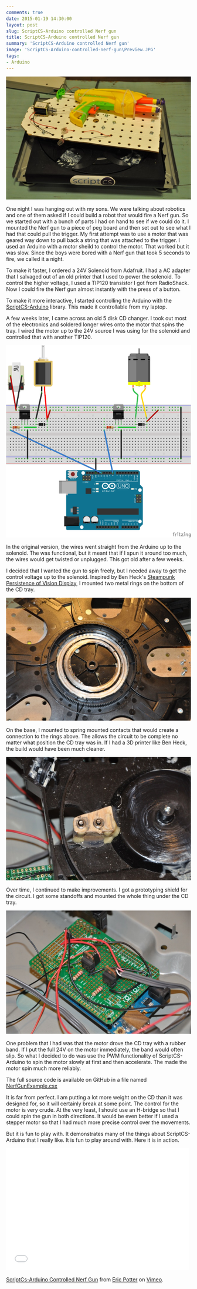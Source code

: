 ```yaml
---
comments: true
date: 2015-01-19 14:30:00
layout: post
slug: ScriptCS-Arduino controlled Nerf gun
title: ScriptCS-Arduino controlled Nerf gun
summary: 'ScriptCS-Arduino controlled Nerf gun'
image: 'ScriptCS-Arduino-controlled-nerf-gun\Preview.JPG'
tags:
- Arduino
---
```


[![](/img/posts/ScriptCS-Arduino-controlled-nerf-gun/Top.JPG)](/img/posts/ScriptCS-Arduino-controlled-nerf-gun/Top.JPG)

One night I was hanging out with my sons. We were talking about robotics and one of them asked if I could build a robot that would fire a Nerf gun. So we started out with a bunch of parts I had on hand to see if we could do it. I mounted the Nerf gun to a piece of peg board and then set out to see what I had that could pull the trigger. My first attempt was to use a motor that was geared way down to pull back a string that was attached to the trigger. I used an Arduino with a motor sheild to control the motor. That worked but it was slow. Since the boys were bored with a Nerf gun that took 5 seconds to fire, we called it a night.

To make it faster, I ordered a 24V Solenoid from Adafruit. I had a AC adapter that I salvaged out of an old printer that I used to power the solenoid. To control the higher voltage, I used a TIP120 transistor I got from RadioShack. Now I could fire the Nerf gun almost instantly with the press of a button.

To make it more interactive, I started controlling the Arduino with the [ScriptCS-Arduino](http://www.humbletoolsmith.com/2014/04/04/Getting-Started-With-ScriptCS-Arduino/) library. This made it controllable from my laptop.

A few weeks later, I came across an old 5 disk CD changer. I took out most of the electronics and soldered longer wires onto the motor that spins the tray. I wired the motor up to the 24V source I was using for the solenoid and controlled that with another TIP120.

[![](/img/posts/ScriptCS-Arduino-controlled-nerf-gun/Circuit.png)](/img/posts/ScriptCS-Arduino-controlled-nerf-gun/Circuit.png)

In the original version, the wires went straight from the Arduino up to the solenoid. The was functional, but it meant that if I spun it around too much, the wires would get twisted or unplugged. This got old after a few weeks.

I decided that I wanted the gun to spin freely, but I needed away to get the control voltage up to the solenoid. Inspired by Ben Heck's [Steampunk Persistence of Vision Display](https://www.youtube.com/watch?v=1reDoTu6L5w "Steampunk Persistence of Vision Display"), I mounted two metal rings on the bottom of the CD tray.

[![](/img/posts/ScriptCS-Arduino-controlled-nerf-gun/rings.JPG)](/img/posts/ScriptCS-Arduino-controlled-nerf-gun/rings.JPG)

On the base, I mounted to spring mounted contacts that would create a connection to the rings above. The allows the circuit to be complete no matter what position the CD tray was in. If I had a 3D printer like Ben Heck, the build would have been much cleaner.

[![](/img/posts/ScriptCS-Arduino-controlled-nerf-gun/contacts.JPG)](/img/posts/ScriptCS-Arduino-controlled-nerf-gun/contacts.JPG)

Over time, I continued to make improvements. I got a prototyping shield for the circuit. I got some standoffs and mounted the whole thing under the CD tray.

[![](/img/posts/ScriptCS-Arduino-controlled-nerf-gun/Arduino.JPG)](/img/posts/ScriptCS-Arduino-controlled-nerf-gun/Arduino.JPG)

One problem that I had was that the motor drove the CD tray with a rubber band. If I put the full 24V on the motor immediately, the band would often slip. So what I decided to do was use the PWM functionality of ScriptCS-Arduino to spin the motor slowly at first and then accelerate. The made the motor spin much more reliably. 

<script src="https://gist.github.com/pottereric/a95a3f9925e28bab72fb.js"></script>

The full source code is available on GitHub in a file named [NerfGunExample.csx](https://github.com/pottereric/scriptcs-arduino_examples/blob/master/NerfGunExample.csx)

It is far from perfect. I am putting a lot more weight on the CD than it was designed for, so it will certainly break at some point. The control for the motor is very crude. At the very least, I should use an H-bridge so that I could spin the gun in both directions. It would be even better if I used a stepper motor so that I had much more precise control over the movements. 

But it is fun to play with. It demonstrates many of the things about ScriptCS-Arduino that I really like. It is fun to play around with. Here it is in action.


<iframe src="//player.vimeo.com/video/116514637" width="500" height="331" frameborder="0" webkitallowfullscreen mozallowfullscreen allowfullscreen></iframe> <p><a href="http://vimeo.com/116514637">ScriptCs-Arduino Controlled Nerf Gun</a> from <a href="http://vimeo.com/user7221255">Eric Potter</a> on <a href="https://vimeo.com">Vimeo</a>.</p>
